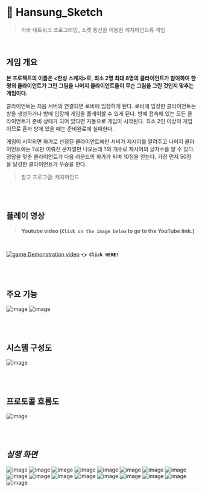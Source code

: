 # 🎨 **Hansung_Sketch**
> 자바 네트워크 프로그래밍_ 소켓 통신을 이용한 케치마인드류 게임
<br>

## 게임 개요
**본 프로젝트의 이름은 <한성 스케치>로, 최소 2명 최대 8명의 클라이언트가 참여하여 한 명의 
클라이언트가 그린 그림을 나머지 클라이언트들이 무슨 그림을 그린 것인지 맞추는 게임이다.**

클라이언트는 처음 서버와 연결되면 로비에 입장하게 된다. 로비에 입장한 클라이언트는 방을
생성하거나 방에 입장해 게임을 플레이할 수 있게 된다.
방에 접속해 있는 모든 클라이언트가 준비 상태가 되어 있다면 자동으로 게임이 시작된다.
최소 2인 이상의 게임이므로 혼자 방에 있을 때는 준비완료에 실패한다.

게임이 시작되면 화가로 선정된 클라이언트에만 서버가 제시어를 알려주고 나머지 클라이언트에는
?로만 이뤄진 문자열만 나오는데 ?의 개수로 제시어의 글자수를 알 수 있다.
정답을 맞춘 클라이언트가 다음 라운드의 화가가 되며 10점을 얻는다. 가장 먼저 50점을 달성한
클라이언트가 우승을 한다.

> 참고 프로그램: 캐치마인드

<br><br>

## 플레이 영상
> **Youtube video (`Click on the image below` to go to the YouTube link.)**

<br>

 [![game Demonstration video](https://github.com/user-attachments/assets/8d135cc4-c80c-4480-bafd-cbe4250e3900)]([https://youtu.be/Njj6Z49qLPU?si=CRpZx0I0f039usYY](https://youtu.be/xeist3sCp1A?si=sFkbxxbVz7RqX_c0))  **```👈 Click HERE!```**
 
<br><br>

## 주요 기능

![image](https://github.com/user-attachments/assets/880c10f0-3865-4324-a958-bfade6e56732)
![image](https://github.com/user-attachments/assets/50d3b0b9-4c0a-457b-aabc-a7d2abff4439)

<br><br>

## 시스템 구성도

![image](https://github.com/user-attachments/assets/04d3906f-74ed-4d26-beb2-12504c422dc7)

<br><br>

## 프로토콜 흐름도

![image](https://github.com/user-attachments/assets/fd5106c7-0906-4380-b99a-3281977a4d54)

<br><br>

## _실행 화면_
![image](https://github.com/user-attachments/assets/a1230a92-44b1-4ce9-a608-d8fbc9f3d5a3)
![image](https://github.com/user-attachments/assets/29572e92-da19-44e6-8924-7dab418557db)
![image](https://github.com/user-attachments/assets/198f68c7-6212-47ab-828d-c65bed60d2ee)
![image](https://github.com/user-attachments/assets/4dd295fe-61bb-408f-b0bf-9dd549d94281)
![image](https://github.com/user-attachments/assets/a8ef3b03-8512-4cdf-b5ac-b01a1900bf9e)
![image](https://github.com/user-attachments/assets/cfefe542-3656-4662-b98d-baca69a84816)
![image](https://github.com/user-attachments/assets/95706cb4-780b-4b81-919e-39d2a6e9e401)
![image](https://github.com/user-attachments/assets/b3048bea-bc6d-4c3f-ba2a-988e83b6f5da)
![image](https://github.com/user-attachments/assets/184c7fce-4790-4fba-bd3e-4c8d862e8f0f)
![image](https://github.com/user-attachments/assets/07df3ef8-7b28-4c00-bc6d-37e48b56f746)
![image](https://github.com/user-attachments/assets/4a662a7f-66d4-4042-b008-aca0ccfaee3a)
![image](https://github.com/user-attachments/assets/926a9a04-300d-491a-88a0-9a292f1f3095)
![image](https://github.com/user-attachments/assets/fdd15bf8-e2f6-4939-82d4-e3e3060f6231)
![image](https://github.com/user-attachments/assets/592952ee-b11b-4ea4-bc8b-8b9696e784a1)
![image](https://github.com/user-attachments/assets/b8bfcfa1-d4d7-46ca-8e87-b7a533d70d22)
![image](https://github.com/user-attachments/assets/90ae4278-7c4c-4235-8fad-aa92b0e5b387)
![image](https://github.com/user-attachments/assets/c34575d2-9b38-4c97-81d5-2a4dfed0232a)

<br><br><br>

